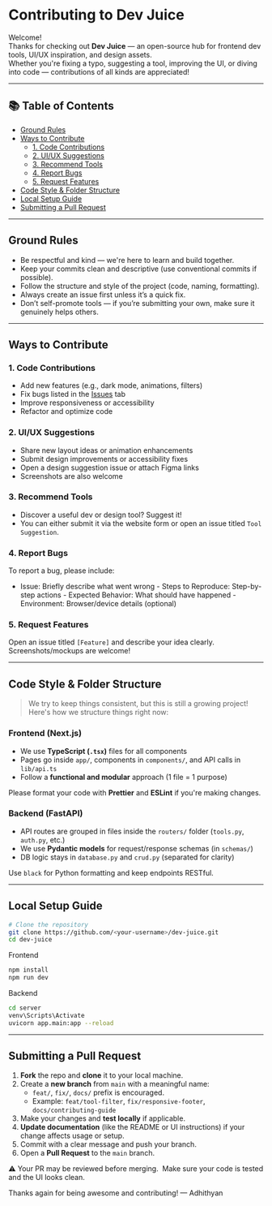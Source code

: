 # Contributing to Dev Juice

Welcome!   
Thanks for checking out **Dev Juice** — an open-source hub for frontend dev tools, UI/UX inspiration, and design assets.  
Whether you're fixing a typo, suggesting a tool, improving the UI, or diving into code — contributions of all kinds are appreciated!

---

## 📚 Table of Contents

- [Ground Rules](#ground-rules)
- [Ways to Contribute](#ways-to-contribute)
  - [1. Code Contributions](#1code-contributions)
  - [2. UI/UX Suggestions](#2uiux-suggestions)
  - [3. Recommend Tools](#3recommend-tools)
  - [4. Report Bugs](#4report-bugs)
  - [5. Request Features](#5request-features)
- [Code Style & Folder Structure](#code-style--folder-structure)
- [Local Setup Guide](#local-setup-guide)
- [Submitting a Pull Request](#submitting-a-pull-request)


---

##  Ground Rules

- Be respectful and kind — we're here to learn and build together.
- Keep your commits clean and descriptive (use conventional commits if possible).
- Follow the structure and style of the project (code, naming, formatting).
- Always create an issue first unless it’s a quick fix.
- Don’t self-promote tools — if you’re submitting your own, make sure it genuinely helps others.

---

##  Ways to Contribute

### 1.  Code Contributions

- Add new features (e.g., dark mode, animations, filters)
- Fix bugs listed in the [Issues](../../issues) tab
- Improve responsiveness or accessibility
- Refactor and optimize code

### 2.  UI/UX Suggestions

- Share new layout ideas or animation enhancements
- Submit design improvements or accessibility fixes
- Open a design suggestion issue or attach Figma links
- Screenshots are also welcome

### 3.  Recommend Tools

- Discover a useful dev or design tool? Suggest it!
- You can either submit it via the website form or open an issue titled `Tool Suggestion`.

### 4.  Report Bugs

To report a bug, please include:

- Issue: Briefly describe what went wrong - Steps to Reproduce: Step-by-step actions - Expected Behavior: What should have happened - Environment: Browser/device details (optional)

### 5.  Request Features

Open an issue titled `[Feature]` and describe your idea clearly. Screenshots/mockups are welcome!

---

##  Code Style & Folder Structure

> We try to keep things consistent, but this is still a growing project! Here's how we structure things right now:

###  Frontend (Next.js)
- We use **TypeScript (`.tsx`)** files for all components
- Pages go inside `app/`, components in `components/`, and API calls in `lib/api.ts`
- Follow a **functional and modular** approach (1 file = 1 purpose)

Please format your code with **Prettier** and **ESLint** if you're making changes.

###  Backend (FastAPI)
- API routes are grouped in files inside the `routers/` folder (`tools.py`, `auth.py`, etc.)
- We use **Pydantic models** for request/response schemas (in `schemas/`)
- DB logic stays in `database.py` and `crud.py` (separated for clarity)

Use `black` for Python formatting and keep endpoints RESTful.

---

##  Local Setup Guide

```bash
# Clone the repository
git clone https://github.com/<your-username>/dev-juice.git
cd dev-juice
```

Frontend
```bash
npm install
npm run dev
```

Backend
```bash
cd server
venv\Scripts\Activate
uvicorn app.main:app --reload
```
---

## Submitting a Pull Request


1. **Fork** the repo and **clone** it to your local machine.
2. Create a **new branch** from `main` with a meaningful name:
   - `feat/`, `fix/`, `docs/` prefix is encouraged.
   - Example: `feat/tool-filter`, `fix/responsive-footer`, `docs/contributing-guide`
3. Make your changes and **test locally** if applicable.
4. **Update documentation** (like the README or UI instructions) if your change affects usage or setup.
5. Commit with a clear message and push your branch.
6. Open a **Pull Request** to the `main` branch.

⚠️ Your PR may be reviewed before merging.  Make sure your code is tested and the UI looks clean.


Thanks again for being awesome and contributing! — Adhithyan

